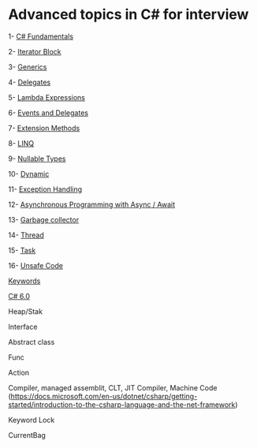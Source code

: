 # Advanced topics in C# for interview

1- [C# Fundamentals](https://github.com/AlexandreYembo/study-training/blob/master/interview/csharp/docs/csharp-fundamentals.md) 

2- [Iterator Block](https://github.com/AlexandreYembo/study-training/blob/master/interview/csharp/docs/iterator-block.md)

3- [Generics](https://github.com/AlexandreYembo/study-training/blob/master/interview/csharp/docs/generics.md)

4- [Delegates](https://github.com/AlexandreYembo/study-training/blob/master/interview/csharp/docs/delegates.md)

5- [Lambda Expressions](https://github.com/AlexandreYembo/study-training/blob/master/interview/csharp/docs/lambda-expressions.md)

6- [Events and Delegates](https://github.com/AlexandreYembo/study-training/tree/master/interview/csharp/EventAndDelegates)

7- [Extension Methods](https://github.com/AlexandreYembo/study-training/blob/master/interview/csharp/docs/extension-methods.md)

8- [LINQ](https://github.com/AlexandreYembo/study-training/blob/master/interview/csharp/docs/linq.md)

9- [Nullable Types](https://github.com/AlexandreYembo/study-training/blob/master/interview/csharp/docs/nullable-types.md)

10- [Dynamic](https://github.com/AlexandreYembo/study-training/blob/master/interview/sharp/docs/dynamic.md)

11- [Exception Handling](https://github.com/AlexandreYembo/study-training/blob/master/interview/csharp/docs/exception-handling.md)

12- [Asynchronous Programming with Async / Await](https://github.com/AlexandreYembo/study-training/blob/master/csharp/interview/docs/async-await.md)

13- [Garbage collector](https://github.com/AlexandreYembo/study-training/blob/master/interview/csharp/docs/garbage-collector.md)

14- [Thread](https://github.com/AlexandreYembo/study-training/blob/master/interview/csharp/docs/thread.md)

15- [Task](https://github.com/AlexandreYembo/study-training/blob/master/interview/csharp/docs/task.md)

16- [Unsafe Code](https://github.com/AlexandreYembo/study-training/blob/master/interview/csharp/docs/unsafe-code.md)


[Keywords](https://github.com/AlexandreYembo/study-training/blob/master/interview/csharp/docs/keywords.md)

[C# 6.0](https://github.com/AlexandreYembo/study-training/blob/master/interview/csharp/C-6-Cheat-Sheet.pdf)



Heap/Stak

Interface

Abstract class

Func

Action

Compiler, managed assemblit, CLT, JIT Compiler, Machine Code (https://docs.microsoft.com/en-us/dotnet/csharp/getting-started/introduction-to-the-csharp-language-and-the-net-framework)


Keyword Lock

CurrentBag


